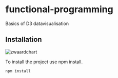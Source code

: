 # functional-programming
Basics of D3 datavisualisation

## Installation

![zwaardchart]('images/zwaardenchart.jpg')

To install the project use npm install.

`npm install`
